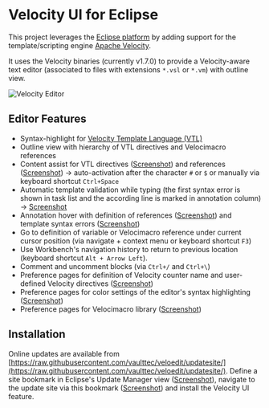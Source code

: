 # Velocity UI for Eclipse

This project leverages the [Eclipse platform](http://www.eclipse.org/) by adding support for the template/scripting
engine [Apache Velocity](http://velocity.apache.org).

It uses the Velocity binaries (currently v1.7.0) to provide a Velocity-aware text editor (associated to files with extensions `*.vsl` or `*.vm`) with outline view.

![Velocity Editor](/../images/screenshots/Editor.png?raw=true")
	

## Editor Features

* Syntax-highlight for [Velocity Template Language (VTL)](http://velocity.apache.org/engine/devel/vtl-reference-guide.html)
* Outline view with hierarchy of VTL directives and Velocimacro references
* Content assist for VTL directives ([Screenshot](../images/screenshots/ContentAssistDirectives.png?raw=true)) and references ([Screenshot](../images/screenshots/ContentAssistReferences.png?raw=true)) -> auto-activation after the character `#` or `$` or manually via keyboard shortcut `Ctrl+Space`
* Automatic template validation while typing (the first syntax error is shown in task list and the according line is marked in annotation column) -> [Screenshot](../images/screenshots/SyntaxError.png?raw=true)
* Annotation hover with definition of references ([Screenshot](../images/screenshots/AnnotationHover.png?raw=true)) and template syntax errors ([Screenshot](../images/screenshots/SyntaxErrorAnnotation.png?raw=true))
* Go to definition of variable or Velocimacro reference under current cursor position (via navigate + context menu or keyboard shortcut `F3`)
* Use Workbench's navigation history to return to previous location (keyboard shortcut `Alt + Arrow Left`).
* Comment and uncomment blocks (via `Ctrl+/` and `Ctrl+\`)
* Preference pages for definition of Velocity counter name and user-defined Velocity directives ([Screenshot](../images/screenshots/PreferencesUserDirectives.png?raw=true))
* Preference pages for color settings of the editor's syntax highlighting ([Screenshot](../images/screenshots/PreferencesSyntaxHighlighting.png?raw=true))
* Preference pages for Velocimacro library ([Screenshot](../images/screenshots/PreferencesVelocimacroLibrary.png?raw=true))


## Installation

Online updates are available from [https://raw.githubusercontent.com/vaulttec/veloedit/updatesite/](https://raw.githubusercontent.com/vaulttec/veloedit/updatesite/).
Define a site bookmark in Eclipse's Update Manager view ([Screenshot](../images/screenshots/UpdateSiteBookmark.png?raw=true)), navigate to the update site via this bookmark ([Screenshot](../images/screenshots/UpdateSitePreview.png?raw=true)) and install the Velocity UI feature.

